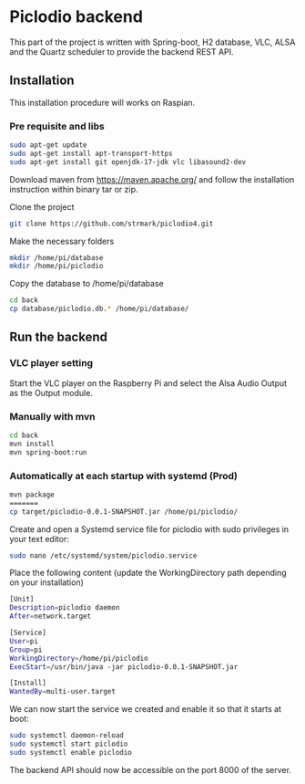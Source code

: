 
# Piclodio backend

This part of the project is written with Spring-boot, H2 database, VLC, ALSA and the Quartz scheduler to provide the backend REST API.

## Installation 
This installation procedure will works on Raspian.

### Pre requisite and libs

``` bash
sudo apt-get update
sudo apt-get install apt-transport-https
sudo apt-get install git openjdk-17-jdk vlc libasound2-dev
```

Download maven from https://maven.apache.org/ and follow the installation instruction within binary tar or zip.

Clone the project
``` bash
git clone https://github.com/strmark/piclodio4.git
```

Make the necessary folders
``` bash
mkdir /home/pi/database
mkdir /home/pi/piclodio
```

Copy the database to /home/pi/database
``` bash
cd back
cp database/piclodio.db.* /home/pi/database/
```

## Run the backend

### VLC player setting
Start the VLC player on the Raspberry Pi and select the Alsa Audio Output as the Output module.

### Manually with mvn
``` bash
cd back
mvn install
mvn spring-boot:run
```

### Automatically at each startup with systemd (Prod)
``` bash
mvn package
=======
cp target/piclodio-0.0.1-SNAPSHOT.jar /home/pi/piclodio/
```
Create and open a Systemd service file for piclodio with sudo privileges in your text editor:
``` bash
sudo nano /etc/systemd/system/piclodio.service
```

Place the following content (update the WorkingDirectory path depending on your installation)
``` bash
[Unit]
Description=piclodio daemon
After=network.target

[Service]
User=pi
Group=pi
WorkingDirectory=/home/pi/piclodio
ExecStart=/usr/bin/java -jar piclodio-0.0.1-SNAPSHOT.jar

[Install]
WantedBy=multi-user.target
```

We can now start the service we created and enable it so that it starts at boot:
``` bash
sudo systemctl daemon-reload
sudo systemctl start piclodio
sudo systemctl enable piclodio
```

The backend API should now be accessible on the port 8000 of the server.
